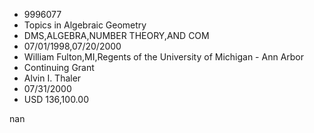 
* 9996077
* Topics in Algebraic Geometry
* DMS,ALGEBRA,NUMBER THEORY,AND COM
* 07/01/1998,07/20/2000
* William Fulton,MI,Regents of the University of Michigan - Ann Arbor
* Continuing Grant
* Alvin I. Thaler
* 07/31/2000
* USD 136,100.00

nan
